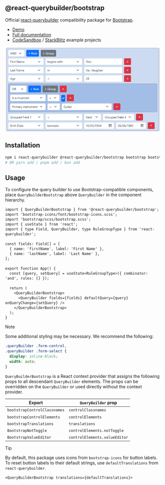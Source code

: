 ## @react-querybuilder/bootstrap

Official [react-querybuilder](https://npmjs.com/package/react-querybuilder) compatibility package for [Bootstrap](https://getbootstrap.com/).

- [Demo](https://react-querybuilder.js.org/demo/bootstrap)
- [Full documentation](https://react-querybuilder.js.org/)
- [CodeSandbox](https://react-querybuilder.js.org/sandbox?t=bootstrap) / [StackBlitz](https://react-querybuilder.js.org/sandbox?p=stackblitz&t=bootstrap) example projects

![Screenshot](../../_assets/screenshot-bootstrap.png)

## Installation

```bash
npm i react-querybuilder @react-querybuilder/bootstrap bootstrap bootstrap-icons
# OR yarn add / pnpm add / bun add
```

## Usage

To configure the query builder to use Bootstrap-compatible components, place `QueryBuilderBootstrap` above `QueryBuilder` in the component hierarchy.

```tsx
import { QueryBuilderBootstrap } from '@react-querybuilder/bootstrap';
import 'bootstrap-icons/font/bootstrap-icons.scss';
import 'bootstrap/scss/bootstrap.scss';
import { useState } from 'react';
import { type Field, QueryBuilder, type RuleGroupType } from 'react-querybuilder';

const fields: Field[] = [
  { name: 'firstName', label: 'First Name' },
  { name: 'lastName', label: 'Last Name' },
];

export function App() {
  const [query, setQuery] = useState<RuleGroupType>({ combinator: 'and', rules: [] });

  return (
    <QueryBuilderBootstrap>
      <QueryBuilder fields={fields} defaultQuery={query} onQueryChange={setQuery} />
    </QueryBuilderBootstrap>
  );
}
```

> [!NOTE]
>
> Some additional styling may be necessary. We recommend the following:
>
> ```css
> .queryBuilder .form-control,
> .queryBuilder .form-select {
>   display: inline-block;
>   width: auto;
> }
> ```

`QueryBuilderBootstrap` is a React context provider that assigns the following props to all descendant `QueryBuilder` elements. The props can be overridden on the `QueryBuilder` or used directly without the context provider.

| Export                       | `QueryBuilder` prop           |
| ---------------------------- | ----------------------------- |
| `bootstrapControlClassnames` | `controlClassnames`           |
| `bootstrapControlElements`   | `controlElements`             |
| `bootstrapTranslations`      | `translations`                |
| `BootstrapNotToggle`         | `controlElements.notToggle`   |
| `BootstrapValueEditor`       | `controlElements.valueEditor` |

> [!TIP]
>
> By default, this package uses icons from `bootstrap-icons` for button labels. To reset button labels to their default strings, use `defaultTranslations` from `react-querybuilder`.
>
> ```tsx
> <QueryBuilderBootstrap translations={defaultTranslations}>
> ```
